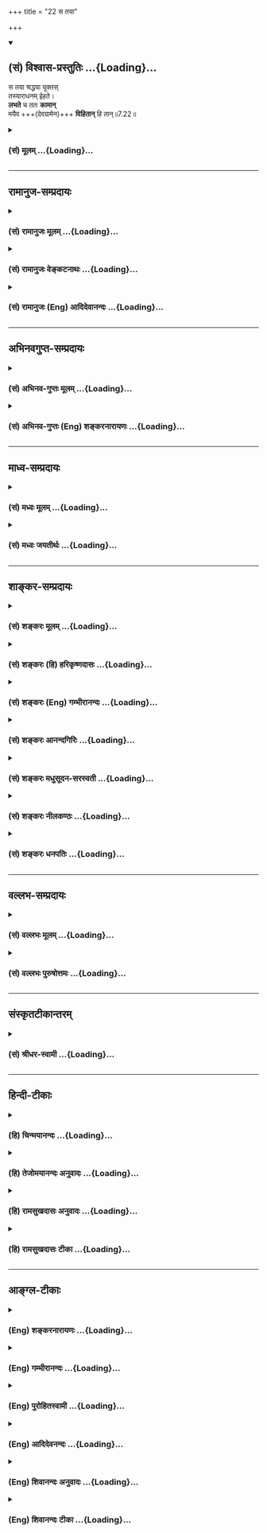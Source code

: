 +++
title = "22 स तया"

+++
<div class="js_include" newlevelforh1="2" title="(सं) विश्वास-प्रस्तुतिः" unfilled url="/mahAbhAratam/vyAsaH/shlokashaH/06-bhIShma-parva/03-bhagavad-gItA-parva/saMskRtam/vishvAsa-prastutiH/07_jnAna-vijnAna-yogaH/22_sa_tayA.md">
<details open><summary><h2>(सं) विश्वास-प्रस्तुतिः ...{Loading}...</h2></summary>

स तया श्रद्धया युक्तस्  
तस्याराधनम् ईहते।  
**लभते** च ततः **कामान्**  
मयैव +++(देवग्रामेन)+++ **विहितान्** हि तान्॥7.22॥
</details>
</div>
<div class="js_include collapsed" newlevelforh1="3" title="(सं) मूलम्" unfilled url="/mahAbhAratam/vyAsaH/shlokashaH/06-bhIShma-parva/03-bhagavad-gItA-parva/saMskRtam/mUlam/07_jnAna-vijnAna-yogaH/22_sa_tayA.md">
<details><summary><h3>(सं) मूलम् ...{Loading}...</h3></summary>

स तया श्रद्धया युक्तस्तस्याराधनमीहते।  
लभते च ततः कामान्मयैव विहितान् हि तान्।।7.22।।
</details>
</div>


_________________
## रामानुज-सम्प्रदायः
<div class="js_include collapsed" newlevelforh1="3" title="(सं) रामानुजः मूलम्" unfilled url="/mahAbhAratam/vyAsaH/shlokashaH/06-bhIShma-parva/03-bhagavad-gItA-parva/saMskRtam/rAmAnujaH/mUlam/07_jnAna-vijnAna-yogaH/22_sa_tayA.md">
<details><summary><h3>(सं) रामानुजः मूलम् ...{Loading}...</h3></summary>

।।7.22।।**स तया** निर्विघ्नया **श्रद्धया युक्तः** **तस्य** इन्द्रादेः
**आराधनं** प्रति **ईहते** चेष्टते **ततः** मत्तनुभूतेन्द्रादिदेवताराधनात्
तान् एव **हि** स्वाभिलषितान् **कामान् मया एव विहितान् लभते। यद्यपि
आराधनकाले इन्द्रादयो मदीयाः तनवः तत एव तदर्चनं च मदाराधनम् इति न जानाति
तथापि तस्य वस्तुतो मदाराधनत्वाद् आराधकाभिलषितम् अहम् एव विदधामि।**

</details>
</div>
<div class="js_include collapsed" newlevelforh1="3" title="(सं) रामानुजः वेङ्कटनाथः" unfilled url="/mahAbhAratam/vyAsaH/shlokashaH/06-bhIShma-parva/03-bhagavad-gItA-parva/saMskRtam/rAmAnujaH/venkaTanAthaH/07_jnAna-vijnAna-yogaH/22_sa_tayA.md">
<details><summary><h3>(सं) रामानुजः वेङ्कटनाथः ...{Loading}...</h3></summary>

  
  
।।7.22।। स तया इति श्लोकेऽपि पूर्ववद्वीप्सा भाव्या। तया इत्यस्य
प्रस्तुतोपयुक्ताकारपरामर्शित्वज्ञापनायनिर्विघ्नयेत्युक्तम्।
स्त्रीलिङ्गेन देवताशब्देन तनुशब्देन च पूर्वनिर्देशेऽपितस्य इति
पुल्ँ लिङ्गेन बुद्धिस्थतत्तद्देवपरः। देवान्देवयजो यान्ति 7।23 इति
ह्यनन्तरमुच्यत इत्यभिप्रायेण तस्येन्द्रादेरित्युक्तम्। यद्यपितस्याः इति
पदच्छेदः शक्यः तथापिराधनं इत्यस्योपसर्गरहितस्य आराधने
प्रसिद्ध्यभावात्तदनादरः। यद्वा फलितोक्तिरियंराधनं इत्येव पदच्छेदः। तत इति
व्याख्येयनिर्देशः।
तद्व्याख्यानंमत्तनुभूतेन्द्रादिदेवताराधनादिति। अयमभिप्रायः ततः
इत्यस्येन्द्रादिपरत्वं मन्दम्मयैव विहितान् इति स्वस्यैव फलदातृत्ववचनात्।
ततस्तन्निमित्तमेवात्रापेक्षितम्। अतःतस्याराधनमीहते इति प्रधानतया
प्रस्तुतपरामर्श एवायमिति। हि तान् इत्यत्र हीत्यव्ययम्। सर्वत्र च
तच्छब्दनिर्देशात्कामान् इत्यत्रापितान् इति विशेषणमुचितम् भगवतः
समस्ताभिलषितदायित्वसूचनादपेक्षितं च। हितत्ववचनं च
प्रकरणविरुद्धम्। अन्तवत्तु फलं तेषां तद्भवत्यल्पमेधसाम् 7।23 इति
तन्निन्दाप्रवृत्तत्वादित्यभिप्रायेणोक्तंतानेव ही स्वाभिलषितानिति।
त्वद्विषयज्ञानहीनस्थ त्वया फलदानं कथं इत्यत्रमयैव
इत्यवधारणाभिप्रेतमाहयद्यपीति। एतदप्यत्र स्मारितं यद्यपीत्यवधारणार्थमाह
मदाराधनत्वादितिअहं हि सर्वयज्ञानां 9।24 इत्येतदत्र भाव्यम्। इष्टापूर्तं
बहुधा जातं जायमानं विश्वं बिभर्ति भुवनस्य नाभिः म.ना.1।6 इति च
श्रुतिः।  
  

</details>
</div>
<div class="js_include collapsed" newlevelforh1="3" title="(सं) रामानुजः (Eng) आदिदेवानन्दः" unfilled url="/mahAbhAratam/vyAsaH/shlokashaH/06-bhIShma-parva/03-bhagavad-gItA-parva/saMskRtam/rAmAnujaH/english/AdidevAnandaH/07_jnAna-vijnAna-yogaH/22_sa_tayA.md">
<details><summary><h3>(सं) रामानुजः (Eng) आदिदेवानन्दः ...{Loading}...</h3></summary>

7.22 He, endowed with that faith without obstacles, performs the worship of Indra and other divinities. Thence, i.e., from the worship of Indra and other divinities, who constitute My body, he attains the objects of his desire, which are in reality granted by Me alone. Although he does not know at the time of worship that divinities like Indra, who are his objects of worship, are My body only, and that worship of them is My worship, still, inasmuch as this worship is, in reality, My worship, he attains his objects of desire granted by Me alone.

</details>
</div>


_________________
## अभिनवगुप्त-सम्प्रदायः
<div class="js_include collapsed" newlevelforh1="3" title="(सं) अभिनव-गुप्तः मूलम्" unfilled url="/mahAbhAratam/vyAsaH/shlokashaH/06-bhIShma-parva/03-bhagavad-gItA-parva/saMskRtam/abhinava-guptaH/mUlam/07_jnAna-vijnAna-yogaH/22_sa_tayA.md">
<details><summary><h3>(सं) अभिनव-गुप्तः मूलम् ...{Loading}...</h3></summary>
<div class="js_include" includetitle="false" newlevelforh1="2" unfilled="" url="/mahAbhAratam/vyAsaH/shlokashaH/06-bhIShma-parva/02-bhagavad-gItA-parva/saMskRtam/abhinava-guptaH/mUlam/07_jnAna-vijnAna-yogaH/23_antavattu_phalam.md"></div>
</details>
</div>
<div class="js_include collapsed" newlevelforh1="3" title="(सं) अभिनव-गुप्तः (Eng) शङ्करनारायणः" unfilled url="/mahAbhAratam/vyAsaH/shlokashaH/06-bhIShma-parva/03-bhagavad-gItA-parva/saMskRtam/abhinava-guptaH/english/shankaranArAyaNaH/07_jnAna-vijnAna-yogaH/22_sa_tayA.md">
<details><summary><h3>(सं) अभिनव-गुप्तः (Eng) शङ्करनारायणः ...{Loading}...</h3></summary>

7.22 See Comment under 7.23

</details>
</div>


_________________
## माध्व-सम्प्रदायः
<div class="js_include collapsed" newlevelforh1="3" title="(सं) मध्वः मूलम्" unfilled url="/mahAbhAratam/vyAsaH/shlokashaH/06-bhIShma-parva/03-bhagavad-gItA-parva/saMskRtam/madhvaH/mUlam/07_jnAna-vijnAna-yogaH/22_sa_tayA.md">
<details><summary><h3>(सं) मध्वः मूलम् ...{Loading}...</h3></summary>

।।7.21 7.22।। यां यां ब्रह्मादिरूपां तनुम्। उक्तं च नारदीयेअन्तो
ब्रह्मादिभक्तानां मद्भक्तानामनन्तता इति। मुक्तश्च कां गतिं
गच्छेन्मोक्षश्चैव किमात्मकः म.भा.12।334।3 इत्यादेः परिहारसन्दर्भाच्च
मोक्षधर्मेषु। अवतारे महाविष्णोर्भक्तः कुत्र च मुच्यते त्यादेश्च
ब्रह्मवैवर्ते।

</details>
</div>
<div class="js_include collapsed" newlevelforh1="3" title="(सं) मध्वः जयतीर्थः" unfilled url="/mahAbhAratam/vyAsaH/shlokashaH/06-bhIShma-parva/03-bhagavad-gItA-parva/saMskRtam/madhvaH/jayatIrthaH/07_jnAna-vijnAna-yogaH/22_sa_tayA.md">
<details><summary><h3>(सं) मध्वः जयतीर्थः ...{Loading}...</h3></summary>

।।7.21 7.22।। रामकृष्णादिरूपां भगवत्तनुमिति प्रतीतिनिरासायाह **यां
यामि**ति। कुत एतत्अन्तवत्तु फलं तेषां 7।23 इति
तद्भक्तानामन्तवत्फलवचनात्। तस्य च ब्रह्मादिग्रहणे सम्भवाद्भगवद्ग्रहणे
चाम्सम्भवादिति भावेनाह **उक्त चे**ति। फलस्येति शेषः। गम्यत इति गतिः
इत्यादेः प्रश्नस्य परिहाररूपवाक्यसन्दर्भाच्च। बहुत्वादनुदाहरणमिति भावः।
अनन्तफलत्वं मूलरूपभक्तानामस्तु अवतारतनुभक्तानामन्तवत्फलाङ्गीकारे को
विरोधः इत्यत आह **अवतार इति**। कुत्र चावतारे।

</details>
</div>


_________________
## शाङ्कर-सम्प्रदायः
<div class="js_include collapsed" newlevelforh1="3" title="(सं) शङ्करः मूलम्" unfilled url="/mahAbhAratam/vyAsaH/shlokashaH/06-bhIShma-parva/03-bhagavad-gItA-parva/saMskRtam/shankaraH/mUlam/07_jnAna-vijnAna-yogaH/22_sa_tayA.md">
<details><summary><h3>(सं) शङ्करः मूलम् ...{Loading}...</h3></summary>

।।7.22।। **स तया** मद्विहितया **श्रद्धया युक्तः** सन् **तस्याः**
देवतातन्वाः **राधनम्** आराधनम् **ईहते** चेष्टते। **लभते च ततः** तस्याः
आराधितायाः देवतातन्वाः **कामान्** ईप्सितान् **मयैव** परमेश्वरेण
सर्वज्ञेन कर्मफलविभागज्ञतया **विहितान्** निर्मितान् **तान् हियस्मात् ते
भगवता विहिताः कामाः तस्मात् तान् अवश्यं लभते इत्यर्थः। हितान् इति
पदच्छेदे हितत्वं कामानामुपचरितं कल्प्यम् न हि कामा हिताः
कस्यचित्।। यस्मात् अन्तवत्साधनव्यापारा अविवेकिनः कामिनश्च ते अतः**

</details>
</div>
<div class="js_include collapsed" newlevelforh1="3" title="(सं) शङ्करः (हि) हरिकृष्णदासः" unfilled url="/mahAbhAratam/vyAsaH/shlokashaH/06-bhIShma-parva/03-bhagavad-gItA-parva/saMskRtam/shankaraH/hindI/harikRShNadAsaH/07_jnAna-vijnAna-yogaH/22_sa_tayA.md">
<details><summary><h3>(सं) शङ्करः (हि) हरिकृष्णदासः ...{Loading}...</h3></summary>

।।7.22।। मेरे द्वारा स्थिर की हुई उस श्रद्धासे युक्त हुआ वह उसी देवताके
स्वरूपकी सेवा पूजा करनेमें तत्पर होता है। और उस आराधित देवविग्रहसे
कर्मफलविभागके जाननेवाले मुझ सर्वज्ञ ईश्वरद्वारा निश्चित किये हुए इष्ट
भोगोंको प्राप्त करता है। वे भोग परमेश्वरद्वारा निश्चित किये होते हैं
इसलिये वह उन्हें अवश्य पाता है यह अभिप्राय है। यहाँपर यदि हितान् ऐसा
पदच्छेद करें तो भोगोंमे जो हितत्व है उसको औपचारिक समझना चाहिये क्योंकि
वास्तवमें भोग किसीके लिये भी हितकर नहीं हो सकते।

</details>
</div>
<div class="js_include collapsed" newlevelforh1="3" title="(सं) शङ्करः (Eng) गम्भीरानन्दः" unfilled url="/mahAbhAratam/vyAsaH/shlokashaH/06-bhIShma-parva/03-bhagavad-gItA-parva/saMskRtam/shankaraH/english/gambhIrAnandaH/07_jnAna-vijnAna-yogaH/22_sa_tayA.md">
<details><summary><h3>(सं) शङ्करः (Eng) गम्भीरानन्दः ...{Loading}...</h3></summary>

7.22 Yuktah,being endued; taya, with that; sraddhaya, faith, as granted
by Me; sah, that person; ihate, engages in; radhanam, i.e. aradhanam,
worshipping; tasyah, that form of the deity. And labhate, he gets; tan
hi, those very; kaman, desired results; tatah, there-from, from that
form of the deity which was worshipped; as vihitan, they are dispensed,
meted out; maya eva, by Me alone, who am the omniscient, supreme God,
because I am possessed of the knowledge of the apportionment of the
results of actions. The meaning his that he surely gets those desired
results since they are ordained by God. If the reading be hitan (instead
of hi tan), then the beneficence (-hita means beneficent-) of the
desired result should be interpreted in a figurative sense, for desires
cannot be beneficial to anyone!

</details>
</div>
<div class="js_include collapsed" newlevelforh1="3" title="(सं) शङ्करः आनन्दगिरिः" unfilled url="/mahAbhAratam/vyAsaH/shlokashaH/06-bhIShma-parva/03-bhagavad-gItA-parva/saMskRtam/shankaraH/AnandagiriH/07_jnAna-vijnAna-yogaH/22_sa_tayA.md">
<details><summary><h3>(सं) शङ्करः आनन्दगिरिः ...{Loading}...</h3></summary>

।।7.22।। ईहते निर्वर्तयतीत्यर्थः। आराधितदेवताप्रसादात्फलप्राप्तौ
किमीश्वरेणेत्याशङ्क्य तस्य सर्वज्ञस्य कर्मफलविभागाभिज्ञस्य
तत्तद्देवताधिष्ठातृत्वात्तस्यैव फलदातृत्वमित्याह **सर्वज्ञेनेति।**एको
बहूनां यो विदधाति कामान् इत्यादिश्रुतिमाश्रित्य हि तानिति पदद्वयं
व्याचष्टे **यस्मादिति।** हितानित्येकं पदमिति पक्षं प्रत्याह
**हितानिति।** मुख्यत्वसंभवे किमित्यौपचारिकत्वमित्याशङ्क्याह **नहीति।**

</details>
</div>
<div class="js_include collapsed" newlevelforh1="3" title="(सं) शङ्करः मधुसूदन-सरस्वती" unfilled url="/mahAbhAratam/vyAsaH/shlokashaH/06-bhIShma-parva/03-bhagavad-gItA-parva/saMskRtam/shankaraH/madhusUdana-sarasvatI/07_jnAna-vijnAna-yogaH/22_sa_tayA.md">
<details><summary><h3>(सं) शङ्करः मधुसूदन-सरस्वती ...{Loading}...</h3></summary>

।।7.22।। स कामी तया मद्विहितया स्थिरया श्रद्धया युक्तस्तस्या देवतातन्वा
राधनं पूजनमीहते निर्वर्तयति। उपसर्गरहितोऽपि राधयतिः पूजार्थः।
सोपसर्गत्वे ह्याकारः श्रुयेत। लभते च ततस्तस्या देवतातन्वाः
सकाशात्कामानीप्सितांस्तान्पूर्वसंकल्पितान्। हि प्रसिद्धम्। मयैव सर्वज्ञेन
सर्वकर्मफलदायिना तत्तद्देवतान्तर्यामिणा विहितांस्तत्तत्फलविपाकसमये
निर्मितान् हितान्मनःप्रियानित्यैकपद्यं वा। अहितत्वेऽपि हिततया
प्रतीयमानानित्यर्थः।

</details>
</div>
<div class="js_include collapsed" newlevelforh1="3" title="(सं) शङ्करः नीलकण्ठः" unfilled url="/mahAbhAratam/vyAsaH/shlokashaH/06-bhIShma-parva/03-bhagavad-gItA-parva/saMskRtam/shankaraH/nIlakaNThaH/07_jnAna-vijnAna-yogaH/22_sa_tayA.md">
<details><summary><h3>(सं) शङ्करः नीलकण्ठः ...{Loading}...</h3></summary>

।।7.22।। ततश्च स तया श्रद्धया युक्तः सन् तस्या मूर्तेराराधनं ससाधनं
वशीकरणमीहते इच्छति। ततश्च कामान्विषयांल्लभते। मयैव विहितानाज्ञापितान्।
हितानीप्सितान्। एतेन सर्वासां देवतानां स्वाज्ञावशवर्तित्वं दर्शितम्।

</details>
</div>
<div class="js_include collapsed" newlevelforh1="3" title="(सं) शङ्करः धनपतिः" unfilled url="/mahAbhAratam/vyAsaH/shlokashaH/06-bhIShma-parva/03-bhagavad-gItA-parva/saMskRtam/shankaraH/dhanapatiH/07_jnAna-vijnAna-yogaH/22_sa_tayA.md">
<details><summary><h3>(सं) शङ्करः धनपतिः ...{Loading}...</h3></summary>

।।7.22।। यो यां देवतातनुं अर्चितुमिच्छति स तया मद्विहितयाऽचलया श्रद्धया
युक्तः तस्या देवतातन्वा राधनं आराधनमर्जनमीहते चेष्टते करोति। ततस्तस्या
आराधितायाः देवतातन्वाः सकाशादवश्यं कामानीप्सितान् लभते च। हि यस्मान्मया
कर्मफलविभागज्ञेन भगवता विहिताः निर्मिताः। अतस्तान् हि स्फुटमेतदिति तु
तत्तद्देवतास्वातन्ज्ञत्र्यप्रतिपादकशास्त्रे लोके
चास्यास्फुटत्वादाचार्यैर्न व्याख्यातम्। हितानिति पदच्छेदे तु
वस्तुतोऽहितानां कामानां हितत्वमौपचारिकं कल्पनीयम्।

</details>
</div>


_________________
## वल्लभ-सम्प्रदायः
<div class="js_include collapsed" newlevelforh1="3" title="(सं) वल्लभः मूलम्" unfilled url="/mahAbhAratam/vyAsaH/shlokashaH/06-bhIShma-parva/03-bhagavad-gItA-parva/saMskRtam/vallabhaH/mUlam/07_jnAna-vijnAna-yogaH/22_sa_tayA.md">
<details><summary><h3>(सं) वल्लभः मूलम् ...{Loading}...</h3></summary>

।।7.22।। ततश्च स तयेति। ततो मदङ्गभूतादुपास्यदेवात् लभते कामान्
मयैवाङ्गिना विहितान्निर्मितान् प्राप्नोति। यद्यप्याराधनकालेऽपि
मामेवमवयविनमविजानंस्तामेव भजते स भक्तस्तथापि वस्तुतो मदाराधनत्वात्
मन्निर्मितमेव फलं तल्लभते। यथा शरीरं पुरुषदत्तं वस्तुत
आत्मदत्तमित्यात्मभजनस्यैव मुख्यत्वं युक्तं शाखिमूलसेचनवदिति भावः।

</details>
</div>
<div class="js_include collapsed" newlevelforh1="3" title="(सं) वल्लभः पुरुषोत्तमः" unfilled url="/mahAbhAratam/vyAsaH/shlokashaH/06-bhIShma-parva/03-bhagavad-gItA-parva/saMskRtam/vallabhaH/puruShottamaH/07_jnAna-vijnAna-yogaH/22_sa_tayA.md">
<details><summary><h3>(सं) वल्लभः पुरुषोत्तमः ...{Loading}...</h3></summary>

  
  
।।7.22।। ततः स मत्कृतश्रद्धया तस्याऽऽराधनं करोतीत्याह स तयेति। स तया
मत्कृतया श्रद्धया युक्तस्तस्या मूर्तेराराधनमीहते करोति। ततः श्रद्धातः
स्वशुद्धान्तःकरणतस्तान् कामान् स्वमनोरथरूपान् मयैव विहितान् निर्मितान्
अन्यया मदाज्ञां विना देवादीनां न सामर्थ्यम् अतो मयैव निश्चयेन
विहिताल्ँ लभते प्राप्नोतीत्यर्थः।  
  

</details>
</div>


_________________
## संस्कृतटीकान्तरम्
<div class="js_include collapsed" newlevelforh1="3" title="(सं) श्रीधर-स्वामी" unfilled url="/mahAbhAratam/vyAsaH/shlokashaH/06-bhIShma-parva/03-bhagavad-gItA-parva/saMskRtam/shrIdhara-svAmI/07_jnAna-vijnAna-yogaH/22_sa_tayA.md">
<details><summary><h3>(सं) श्रीधर-स्वामी ...{Loading}...</h3></summary>

।।7.22।। ततश्च **स तयेति।** स भक्तस्तया दृढया श्रद्धया
तस्यास्तनोराराधनमीहते करोति। ततश्च ये संकल्पिताः कामास्तान्कामान् ततो
देवताविशेषाल्लभते किंतु मयैव तत्तद्देवतान्तर्यामिणा विहितान्निर्मितान्
हि स्फुटमेव तत्तद्देवतानामपि मदधीनत्वान्मममूर्तित्वाच्चेत्यर्थः।

</details>
</div>


_________________
## हिन्दी-टीकाः
<div class="js_include collapsed" newlevelforh1="3" title="(हि) चिन्मयानन्दः" unfilled url="/mahAbhAratam/vyAsaH/shlokashaH/06-bhIShma-parva/03-bhagavad-gItA-parva/hindI/chinmayAnandaH/07_jnAna-vijnAna-yogaH/22_sa_tayA.md">
<details><summary><h3>(हि) चिन्मयानन्दः ...{Loading}...</h3></summary>

।।7.22।। वह भक्त उस श्रद्धा से युक्त होकर अपने इष्ट देवता की आराधना करता
है जिसके फलस्वरूप वह देवता उसकी इच्छा को पूर्ण करता है। परन्तु भगवान्
कहते हैं कि वास्तव में कर्मफलदाता वे ही हैं। सर्वज्ञ सर्वशक्तिमान
परमात्मा ही समस्त जगत् का आदि कारण होने से मनुष्य को कर्म करने की और
देवताओं को फल प्रदान करने की सार्मथ्य उन्हीं से प्राप्त होती है।
इष्टानिष्ट फलों की प्राप्ति से सुख दुखादि का अनुभव अन्तकरण में होता है
जिसे आत्मचैतन्य प्रकाशित करता है। उसके बिना इस प्रकार का कोई अनुभव
प्राप्त नहीं हो सकता। श्रद्धा के साथ किये हुये पूजन से ईश्वर द्वारा विधान
किये हुए नियम के अनुसार फल प्राप्त होता है। यहाँ श्रीकृष्ण अपने परमात्म
स्वरूप के साथ तादात्म्य करके कहते हैं वे इष्ट फल मेरे द्वारा ही दिये
जाते हैं। अविवेकी लोग अनित्य भोगों की कामना करते हैं इसलिए उन्हें कभी
शाश्वत शान्ति प्राप्त नहीं होती अत कहते हैं

</details>
</div>
<div class="js_include collapsed" newlevelforh1="3" title="(हि) तेजोमयानन्दः अनुवादः" unfilled url="/mahAbhAratam/vyAsaH/shlokashaH/06-bhIShma-parva/03-bhagavad-gItA-parva/hindI/tejomayAnandaH/anuvAdaH/07_jnAna-vijnAna-yogaH/22_sa_tayA.md">
<details><summary><h3>(हि) तेजोमयानन्दः अनुवादः ...{Loading}...</h3></summary>

।।7.22।। वह (भक्त) उस श्रद्धा से युक्त होकर उस देवता का पूजन करता है और
उससे मेरे द्वारा विधान किये हुये इच्छित भोगों को नि:सन्देह प्राप्त करता
है।।

</details>
</div>
<div class="js_include collapsed" newlevelforh1="3" title="(हि) रामसुखदासः अनुवादः" unfilled url="/mahAbhAratam/vyAsaH/shlokashaH/06-bhIShma-parva/03-bhagavad-gItA-parva/hindI/rAmasukhadAsaH/anuvAdaH/07_jnAna-vijnAna-yogaH/22_sa_tayA.md">
<details><summary><h3>(हि) रामसुखदासः अनुवादः ...{Loading}...</h3></summary>

।।7.22।। उस (मेरे द्वारा दृढ़ की हुई) श्रद्धासे युक्त होकर वह मनुष्य
(सकामभावपूर्वक) उस देवताकी उपासना करता है और उसकी वह कामना पूरी भी होती
है; परन्तु वह कामना-पूर्ति मेरे द्वारा विहित की हुई होती है।

</details>
</div>
<div class="js_include collapsed" newlevelforh1="3" title="(हि) रामसुखदासः टीका" unfilled url="/mahAbhAratam/vyAsaH/shlokashaH/06-bhIShma-parva/03-bhagavad-gItA-parva/hindI/rAmasukhadAsaH/TIkA/07_jnAna-vijnAna-yogaH/22_sa_tayA.md">
<details><summary><h3>(हि) रामसुखदासः टीका ...{Loading}...</h3></summary>

।।7.22।।***व्याख्या--*स तया श्रद्धया युक्तः ৷৷. मयैव विहितान्हि तान्**
मेरे द्वारा दृढ़ की हुई श्रद्धासे सम्पन्न हुआ वह मनुष्य उस देवताकी
आराधनाकी चेष्टा करता है और उस देवतासे जिस कामनापूर्तिकी आशा रखता है, उस
कामनाकी पूर्ति होती है। यद्यपि वास्तवमें उस कामनाकी पूर्ति मेरे द्वारा
ही की हुई होती है; परन्तु वह उसको देवतासे ही पूरी की हुई मानता है।
वास्तवमें देवताओंमें मेरी ही शक्ति है और मेरे ही विधानसे वे उनकी
कामनापूर्ति करते हैं।  
  
जैसे सरकारी अफसरोंको एक सीमित अधिकार दिया जाता है कि तुमलोग अमुक
विभागमें अमुक अवसरपर इतना खर्च कर सकते हो, इतना इनाम दे सकते हो। ऐसे ही
देवताओंमें एक सीमातक ही देनेकी शक्ति होती है; अतः वे उतना ही दे सकते
हैं, अधिक नहीं। देवताओंमें अधिक-से-अधिक इतनी शक्ति होती है कि वे
अपने-अपने उपासकोंको अपने-अपने लोकोंमें ले जा सकते हैं। परन्तु अपनी
उपासनाका फल भोगनेपर उनको वहाँसे लौटकर पुनः संसारमें आना पड़ता है (गीता
8। 16)। यहाँ **'मयैव'**कहनेका तात्पर्य है कि संसारमें स्वतः जो कुछ संचालन
हो रहा है, वह सब मेरा ही किया हुआ है। अतः जिस किसीको जो कुछ मिलता है, वह
सब मेरे द्वारा विधान किया हुआ ही मिलता है। कारण कि मेरे सिवाय विधान
करनेवाला दूसरा कोई नहीं है। अगर कोई मनुष्य इस रहस्यको समझ ले, तो फिर वह
केवल मेरी तरफ ही खिंचेगा।

</details>
</div>


_________________
## आङ्ग्ल-टीकाः
<div class="js_include collapsed" newlevelforh1="3" title="(Eng) शङ्करनारायणः" unfilled url="/mahAbhAratam/vyAsaH/shlokashaH/06-bhIShma-parva/03-bhagavad-gItA-parva/english/shankaranArAyaNaH/07_jnAna-vijnAna-yogaH/22_sa_tayA.md">
<details><summary><h3>(Eng) शङ्करनारायणः ...{Loading}...</h3></summary>

7.22. Endowed with that faith, he seeks to worship that deity and therefrom receives his desired objects that are ordained by none but Me.

</details>
</div>
<div class="js_include collapsed" newlevelforh1="3" title="(Eng) गम्भीरानन्दः" unfilled url="/mahAbhAratam/vyAsaH/shlokashaH/06-bhIShma-parva/03-bhagavad-gItA-parva/english/gambhIrAnandaH/07_jnAna-vijnAna-yogaH/22_sa_tayA.md">
<details><summary><h3>(Eng) गम्भीरानन्दः ...{Loading}...</h3></summary>

7.22 Being imbued with that faith, that person engages in worshipping that form, and he gets those very desired results therefrom as they are dispensed by Me alone.

</details>
</div>
<div class="js_include collapsed" newlevelforh1="3" title="(Eng) पुरोहितस्वामी" unfilled url="/mahAbhAratam/vyAsaH/shlokashaH/06-bhIShma-parva/03-bhagavad-gItA-parva/english/purohitasvAmI/07_jnAna-vijnAna-yogaH/22_sa_tayA.md">
<details><summary><h3>(Eng) पुरोहितस्वामी ...{Loading}...</h3></summary>

7.22 If he worships one form alone with real faith, then shall his desires be fulfilled through that only; for thus have I ordained.

</details>
</div>
<div class="js_include collapsed" newlevelforh1="3" title="(Eng) आदिदेवनन्दः" unfilled url="/mahAbhAratam/vyAsaH/shlokashaH/06-bhIShma-parva/03-bhagavad-gItA-parva/english/AdidevanandaH/07_jnAna-vijnAna-yogaH/22_sa_tayA.md">
<details><summary><h3>(Eng) आदिदेवनन्दः ...{Loading}...</h3></summary>

7.22 Endowed with that faith, he worships that form and thence gets the objects of his desire, granted in reality by Me alone.

</details>
</div>
<div class="js_include collapsed" newlevelforh1="3" title="(Eng) शिवानन्दः अनुवादः" unfilled url="/mahAbhAratam/vyAsaH/shlokashaH/06-bhIShma-parva/03-bhagavad-gItA-parva/english/shivAnandaH/anuvAdaH/07_jnAna-vijnAna-yogaH/22_sa_tayA.md">
<details><summary><h3>(Eng) शिवानन्दः अनुवादः ...{Loading}...</h3></summary>

7.22 Endowed with that faith, he engages in the worship of that (form)
and from it he obtains his desire, these being verily ordained by Me
(alone).

</details>
</div>
<div class="js_include collapsed" newlevelforh1="3" title="(Eng) शिवानन्दः टीका" unfilled url="/mahAbhAratam/vyAsaH/shlokashaH/06-bhIShma-parva/03-bhagavad-gItA-parva/english/shivAnandaH/TIkA/07_jnAna-vijnAna-yogaH/22_sa_tayA.md">
<details><summary><h3>(Eng) शिवानन्दः टीका ...{Loading}...</h3></summary>

7.22 सः he; तया with that; श्रद्धया with faith; युक्तः endowed; तस्य of it; आराधनम् worship; ईहते engages in; लभते obtains; च and; ततः from that; कामान् desires; मया by Me; एव surely; विहितान् ordained; हि
verily; तान् those.Commentary The last two words Hi and Tan are taken as one word; Hitan meaning benefits. This is another interpretation. The devotee who worships the lesser gods attains the objects of his desire
(minor psychic powers; etc.). Those objects are ordained by the Lord only as He alone knows exactly the relation between the actions and their results or rewards and as He is the Inner Ruler of all beings.
Unwise or undiscriminating people only take recourse to the means of getting these finite rewards which can hardly give entire satisfaction.
Pitiable indeed is their lot They have,no power of eniry (VicharaSakti)
or right understanding. They get hold of pieces of glass instead of attaining the jewel of the Self; of incalculabe value.

</details>
</div>
